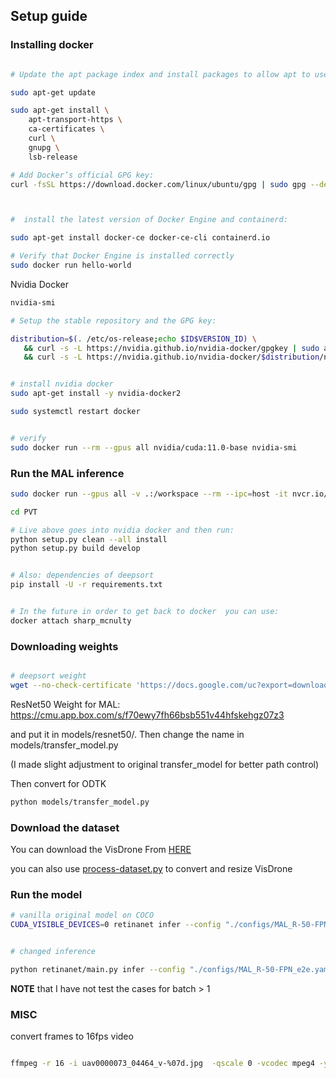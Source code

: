 ## Setup guide


### Installing docker

```bash

# Update the apt package index and install packages to allow apt to use a repository over HTTPS

sudo apt-get update 

sudo apt-get install \
    apt-transport-https \
    ca-certificates \
    curl \
    gnupg \
    lsb-release

# Add Docker’s official GPG key:
curl -fsSL https://download.docker.com/linux/ubuntu/gpg | sudo gpg --dearmor -o /usr/share/keyrings/docker-archive-keyring.gpg



#  install the latest version of Docker Engine and containerd:

sudo apt-get install docker-ce docker-ce-cli containerd.io

# Verify that Docker Engine is installed correctly
sudo docker run hello-world

```


Nvidia Docker

```bash
nvidia-smi

# Setup the stable repository and the GPG key:

distribution=$(. /etc/os-release;echo $ID$VERSION_ID) \
   && curl -s -L https://nvidia.github.io/nvidia-docker/gpgkey | sudo apt-key add - \
   && curl -s -L https://nvidia.github.io/nvidia-docker/$distribution/nvidia-docker.list | sudo tee /etc/apt/sources.list.d/nvidia-docker.list


# install nvidia docker
sudo apt-get install -y nvidia-docker2

sudo systemctl restart docker


# verify
sudo docker run --rm --gpus all nvidia/cuda:11.0-base nvidia-smi
```


### Run the MAL inference

```bash
sudo docker run --gpus all -v .:/workspace --rm --ipc=host -it nvcr.io/nvidia/pytorch:19.10-py3

cd PVT

# Live above goes into nvidia docker and then run:
python setup.py clean --all install
python setup.py build develop


# Also: dependencies of deepsort
pip install -U -r requirements.txt


# In the future in order to get back to docker  you can use:
docker attach sharp_mcnulty 
```


### Downloading weights


```bash

# deepsort weight
wget --no-check-certificate 'https://docs.google.com/uc?export=download&id=1_qwTWdzT9dWNudpusgKavj_4elGgbkUN' -O ckpt.t7 -P  retinanet/deep_sort_pytorch/deep_sort/deep/checkpoint/

```

ResNet50 Weight for MAL:
https://cmu.app.box.com/s/f70ewy7fh66bsb551v44hfskehgz07z3



and put it in models/resnet50/. Then change the name in models/transfer_model.py 

(I made slight adjustment to original transfer_model for better path control)


Then convert for  ODTK 

```bash
python models/transfer_model.py
```

### Download the dataset 

You can download the VisDrone From [HERE](https://github.com/VisDrone/VisDrone-Dataset)



you can also use [process-dataset.py](./process-dataset.py) to convert and resize VisDrone


### Run the model

```bash
# vanilla original model on COCO
CUDA_VISIBLE_DEVICES=0 retinanet infer --config "./configs/MAL_R-50-FPN_e2e.yaml"  --images ./COCO-DATASET-2017/val2017/   --annotations ./COCO-DATASET-2017/annotations/instances_val2017.json --batch=1


# changed inference

python retinanet/main.py infer --config "./configs/MAL_R-50-FPN_e2e.yaml"  --images $YOUR-VISDRONE-SEQUENCE-FOLDER   --annotations $CONVERTED-JSON-ANNOTATION --batch=1

```

**NOTE** that I have not test the cases for batch > 1 


### MISC

convert frames to 16fps video

```bash

ffmpeg -r 16 -i uav0000073_04464_v-%07d.jpg  -qscale 0 -vcodec mpeg4 -y ../../MOT-output.mp4

```